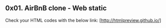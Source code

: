 ## 0x01. AirBnB clone - Web static

Check your HTML codes with the below link:
[http://htmlpreview.github.io/]
